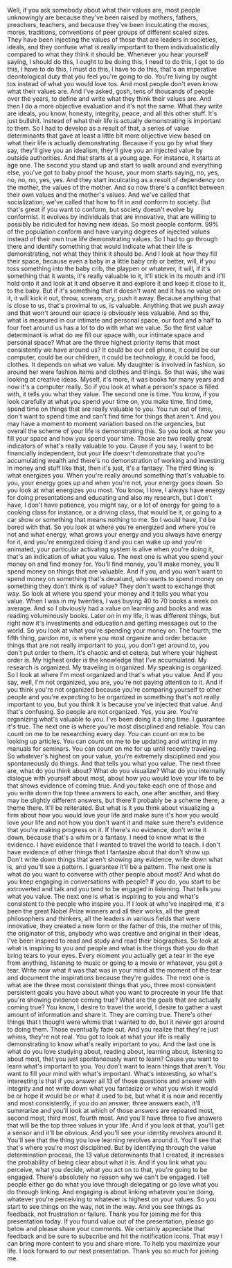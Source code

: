  Well, if you ask somebody about what their values are, most people unknowingly are because they've been raised by mothers, fathers, preachers, teachers, and because they've been inculcating the mores, mores, traditions, conventions of peer groups of different scaled sizes. They have been injecting the values of those that are leaders in societies, ideals, and they confuse what is really important to them individualistically compared to what they think it should be. Whenever you hear yourself saying, I should do this, I ought to be doing this, I need to do this, I got to do this, I have to do this, I must do this, I have to do this, that's an imperative deontological duty that you feel you're going to do. You're living by ought tos instead of what you would love tos. And most people don't even know what their values are. And I've asked, gosh, tens of thousands of people over the years, to define and write what they think their values are. And then I do a more objective evaluation and it's not the same. What they write are ideals, you know, honesty, integrity, peace, and all this other stuff. It's just bullshit. Instead of what their life is actually demonstrating is important to them. So I had to develop as a result of that, a series of value determinants that gave at least a little bit more objective view based on what their life is actually demonstrating. Because if you go by what they say, they'll give you an idealism, they'll give you an injected value by outside authorities. And that starts at a young age. For instance, it starts at age one. The second you stand up and start to walk around and everything else, you've got to baby proof the house, your mom starts saying, no, yes, no, no, no, yes, yes. And they start inculcating as a result of dependency on the mother, the values of the mother. And so now there's a conflict between their own values and the mother's values. And we've called that socialization, we've called that how to fit in and conform to society. But that's great if you want to conform, but society doesn't evolve by conformist. It evolves by individuals that are innovative, that are willing to possibly be ridiculed for having new ideas. So most people conform. 99% of the population conform and have varying degrees of injected values instead of their own true life demonstrating values. So I had to go through there and identify something that would indicate what their life is demonstrating, not what they think it should be. And I look at how they fill their space, because even a baby in a little baby crib or better, will, if you toss something into the baby crib, the playpen or whatever, it will, if it's something that it wants, it's really valuable to it, it'll stick in its mouth and it'll hold onto it and look at it and observe it and explore it and keep it close to it, to the baby. But if it's something that it doesn't want and it has no value on it, it will kick it out, throw, scream, cry, push it away. Because anything that is close to us, that's proximal to us, is valuable. Anything that we push away and that won't around our space is obviously less valuable. And so the, what is measured in our intimate and personal space, our foot and a half to four feet around us has a lot to do with what we value. So the first value determinant is what do we fill our space with, our intimate space and personal space? What are the three highest priority items that most consistently we have around us? It could be our cell phone, it could be our computer, could be our children, it could be technology, it could be food, clothes. It depends on what we value. My daughter is involved in fashion, so around her were fashion items and clothes and things. So that was, she was looking at creative ideas. Myself, it's more, it was books for many years and now it's a computer really. So if you look at what a person's space is filled with, it tells you what they value. The second one is time. You know, if you look carefully at what you spend your time on, you make time, find time, spend time on things that are really valuable to you. You run out of time, don't want to spend time and can't find time for things that aren't. And you may have a moment to moment variation based on the urgencies, but overall the scheme of your life is demonstrating this. So you look at how you fill your space and how you spend your time. Those are two really great indicators of what's really valuable to you. Cause if you say, I want to be financially independent, but your life doesn't demonstrate that you're accumulating wealth and there's no demonstration of working and investing in money and stuff like that, then it's just, it's a fantasy. The third thing is what energizes you. When you're really around something that's valuable to you, your energy goes up and when you're not, your energy goes down. So you look at what energizes you most. You know, I love, I always have energy for doing presentations and educating and also my research, but I don't have, I don't have patience, you might say, or a lot of energy for going to a cooking class for instance, or a driving class, that would be it, or going to a car show or something that means nothing to me. So I would have, I'd be bored with that. So you look at where you're energized and where you're not and what energy, what grows your energy and you always have energy for it, and you're energized doing it and you can wake up and you're animated, your particular activating system is alive when you're doing it, that's an indication of what you value. The next one is what you spend your money on and find money for. You'll find money, you'll make money, you'll spend money on things that are valuable. And if you, and you won't want to spend money on something that's devalued, who wants to spend money on something they don't think is of value? They don't want to exchange that way. So look at where you spend your money and it tells you what you value. When I was in my twenties, I was buying 40 to 70 books a week on average. And so I obviously had a value on learning and books and was reading voluminously books. Later on in my life, it was different things, but right now it's investments and education and getting messages out to the world. So you look at what you're spending your money on. The fourth, the fifth thing, pardon me, is where you most organize and order because things that are not really important to you, you don't get around to, you don't put order to them. It's chaotic and et cetera, but where your highest order is. My highest order is the knowledge that I've accumulated. My research is organized. My traveling is organized. My speaking is organized. So I look at where I'm most organized and that's what you value. And if you say, well, I'm not organized, you are, you're not paying attention to it. And if you think you're not organized because you're comparing yourself to other people and you're expecting to be organized in something that's not really important to you, but you think it is because you've injected that value. And that's confusing. So people are not organized. Yes, you are. You're organizing what's valuable to you. I've been doing it a long time. I guarantee it's true. The next one is where you're most disciplined and reliable. You can count on me to be researching every day. You can count on me to be looking up articles. You can count on me to be updating and writing in my manuals for seminars. You can count on me for up until recently traveling. So whatever's highest on your value, you're extremely disciplined and you spontaneously do things. And that tells you what you value. The next three are, what do you think about? What do you visualize? What do you internally dialogue with yourself about most, about how you would love your life to be that shows evidence of coming true. And you take each one of those and you write down the top three answers to each, one after another, and they may be slightly different answers, but there'll probably be a scheme there, a theme there. It'll be reiterated. But what is it you think about visualizing a firm about how you would love your life and make sure it's how you would love your life and not how you don't want it and make sure there's evidence that you're making progress on it. If there's no evidence, don't write it down, because that's a whim or a fantasy. I need to know what is the evidence. I have evidence that I wanted to travel the world to teach. I don't have evidence of other things that I fantasize about that don't show up. Don't write down things that aren't showing any evidence, write down what is, and you'll see a pattern. I guarantee it'll be a pattern. The next one is what do you want to converse with other people about most? And what do you keep engaging in conversations with people? If you do, you start to be extroverted and talk and you tend to be engaged in listening. That tells you what you value. The next one is what is inspiring to you and what's consistent to the people who inspire you. If I look at who've inspired me, it's been the great Nobel Prize winners and all their works, all the great philosophers and thinkers, all the leaders in various fields that were innovative, they created a new form or the father of this, the mother of this, the originator of this, anybody who was creative and original in their ideas, I've been inspired to read and study and read their biographies. So look at what is inspiring to you and people and what is the things that you do that bring tears to your eyes. Every moment you actually get a tear in the eye from anything, listening to music or going to a movie or whatever, you get a tear. Write now what it was that was in your mind at the moment of the tear and document the inspirations because they're guides. The next one is what are the three most consistent things that you, three most consistent persistent goals you have about what you want to procreate in your life that you're showing evidence coming true? What are the goals that are actually coming true? You know, I desire to travel the world, I desire to gather a vast amount of information and share it. They are coming true. There's other things that I thought were whims that I wanted to do, but it never got around to doing them. Those eventually fade out. And you realize that they're just whims, they're not real. You got to look at what your life is really demonstrating to know what's really important to you. And the last one is what do you love studying about, reading about, learning about, listening to about most, that you just spontaneously want to learn? Cause you want to learn what's important to you. You don't want to learn things that aren't. You want to fill your mind with what's important. What's interesting, so what's interesting is that if you answer all 13 of those questions and answer with integrity and not write down what you fantasize or what you wish it would be or hope it would be or what it used to be, but what it is now and recently and most consistently, if you do an answer, three answers each, it'll summarize and you'll look at which of those answers are repeated most, second most, third most, fourth most. And you'll have three to five answers that will be the top three values in your life. And if you look at that, you'll get a sensor and it'll be obvious. And you'll see your identity revolves around it. You'll see that the thing you love learning revolves around it. You'll see that that's where you're most disciplined. But by identifying through the value determination process, the 13 value determinants that I created, it increases the probability of being clear about what it is. And if you link what you perceive, what you decide, what you act on to that, you're going to be engaged. There's absolutely no reason why we can't be engaged. I tell people either go do what you love through delegating or go love what you do through linking. And engaging is about linking whatever you're doing, whatever you're perceiving to whatever is highest on your values. So you start to see things on the way, not in the way. And you see things as feedback, not frustration or failure. Thank you for joining me for this presentation today. If you found value out of the presentation, please go below and please share your comments. We certainly appreciate that feedback and be sure to subscribe and hit the notification icons. That way I can bring more content to you and share more. To help you maximize your life. I look forward to our next presentation. Thank you so much for joining me.
